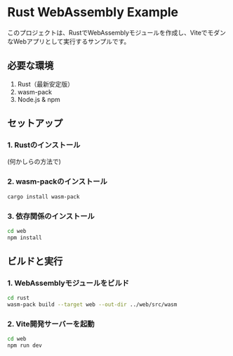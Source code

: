 # Rust WebAssembly Example

このプロジェクトは、RustでWebAssemblyモジュールを作成し、ViteでモダンなWebアプリとして実行するサンプルです。

## 必要な環境

1. Rust（最新安定版）
2. wasm-pack
3. Node.js & npm

## セットアップ

### 1. Rustのインストール

(何かしらの方法で)

### 2. wasm-packのインストール

```bash
cargo install wasm-pack
```

### 3. 依存関係のインストール

```bash
cd web
npm install
```

## ビルドと実行

### 1. WebAssemblyモジュールをビルド

```bash
cd rust
wasm-pack build --target web --out-dir ../web/src/wasm
```

### 2. Vite開発サーバーを起動

```bash
cd web
npm run dev
```

